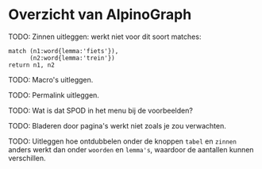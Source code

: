 # Overzicht van AlpinoGraph

TODO: Zinnen uitleggen: werkt niet voor dit soort matches:

```cypher
match (n1:word{lemma:'fiets'}),
      (n2:word{lemma:'trein'})
return n1, n2
```

TODO: Macro's uitleggen.

TODO: Permalink uitleggen.

TODO: Wat is dat SPOD in het menu bij de voorbeelden?

TODO: Bladeren door pagina's werkt niet zoals je zou verwachten.

TODO: Uitleggen hoe ontdubbelen onder de knoppen `tabel` en `zinnen`
anders werkt dan onder `woorden` en `lemma's`, waardoor de aantallen
kunnen verschillen.
